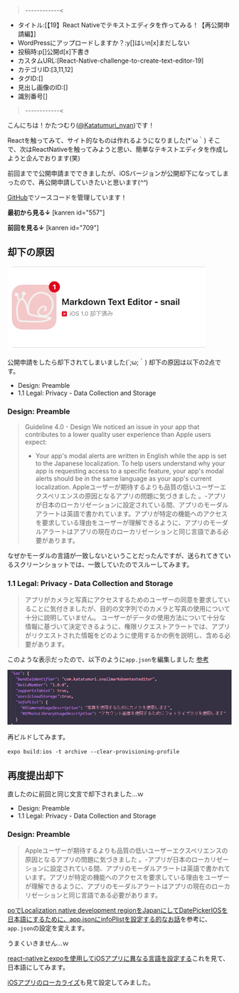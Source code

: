>------------<
- タイトル:[【19】React Nativeでテキストエディタを作ってみる！【再公開申請編】]
- WordPressにアップロードしますか？:y[]はいn[x]まだしない
- 投稿時:p[]公開d[x]下書き
- カスタムURL:[React-Native-challenge-to-create-text-editor-19]
- カテゴリID:[3,11,12]
- タグID:[]
- 見出し画像のID:[]
- 識別番号[]
>------------<

<!-- ↓続き
[kanren id=""] -->

こんにちは！かたつむり([@Katatumuri_nyan](https://twitter.com/Katatumuri_nyan))です！

Reactを触ってみて、サイト的なものは作れるようになりました(*´ω｀)
そこで、次はReactNativeを触ってみようと思い、簡単なテキストエディタを作成しようと企んでおります(笑)

前回までで公開申請までできましたが、iOSバージョンが公開却下になってしまったので、再公開申請していきたいと思います(*^^*)

[GitHub](https://github.com/katatumuri-maimai/snail_Markdown_TextEditor)でソースコードを管理しています！

**最初から見る↓**
[kanren id="557"]

**前回を見る↓**
[kanren id="709"]


## 却下の原因
![picture 1](../../images/0ccc3f1912d073292c6c75abd6bf75eb0b7652bff145a9ea0a8180317ac4d933.png)  

公開申請をしたら却下されてしまいました(´;ω;｀)
却下の原因は以下の2点です。

- Design: Preamble
- 1.1 Legal: Privacy - Data Collection and Storage

### Design: Preamble
> Guideline 4.0 - Design
> We noticed an issue in your app that contributes to a lower quality user experience than Apple users expect:
>- Your app's modal alerts are written in English while the app is set to the Japanese localization. To help users understand why your app is requesting access to a specific feature, your app's modal alerts should be in the same language as your app's current localization.
> Appleユーザーが期待するよりも品質の低いユーザーエクスペリエンスの原因となるアプリの問題に気づきました
> 。-アプリが日本のローカリゼーションに設定されている間、アプリのモーダルアラートは英語で書かれています。アプリが特定の機能へのアクセスを要求している理由をユーザーが理解できるように、アプリのモーダルアラートはアプリの現在のローカリゼーションと同じ言語である必要があります。

なぜかモーダルの言語が一致しないということだったんですが、送られてきているスクリーンショットでは、一致していたのでスルーしてみます。

### 1.1 Legal: Privacy - Data Collection and Storage
> アプリがカメラと写真にアクセスするためのユーザーの同意を要求していることに気付きましたが、目的の文字列でのカメラと写真の使用について十分に説明していません。
> ユーザーがデータの使用方法について十分な情報に基づいて決定できるように、権限リクエストアラートでは、アプリがリクエストされた情報をどのように使用するかの例を説明し、含める必要があります。

このような表示だったので、以下のように`app.json`を編集しました
[参考](https://qiita.com/mildsummer/items/3b17cf6f80e04ad37578)

![picture 2](../../images/41cd29df3a9a27c7f31ed6743926bae4f4522a2fd539ded77699d1f3a6e02cab.png)  


再ビルドしてみます。

`expo build:ios -t archive --clear-provisioning-profile`


## 再度提出却下
直したのに前回と同じ文言で却下されました…ｗ

- Design: Preamble
- 1.1 Legal: Privacy - Data Collection and Storage


### Design: Preamble
> Appleユーザーが期待するよりも品質の低いユーザーエクスペリエンスの原因となるアプリの問題に気づきました
> 。-アプリが日本のローカリゼーションに設定されている間、アプリのモーダルアラートは英語で書かれています。アプリが特定の機能へのアクセスを要求している理由をユーザーが理解できるように、アプリのモーダルアラートはアプリの現在のローカリゼーションと同じ言語である必要があります。

[poでLocalization native development regionをJapanにしてDatePickerIOSを日本語にするために、app.jsonにinfoPlistを設定する的なお話](http://watanabeyu.blogspot.com/2017/09/expolocalization-native-development.html)を参考に、`app.json`の設定を変えます。

うまくいきません…ｗ

[react-nativeとexpoを使用してiOSアプリに異なる言語を設定する](https://stackoverflow.com/questions/45962000/set-up-different-language-for-ios-app-using-react-native-and-expo)これを見て、日本語にしてみます。

[iOSアプリのローカライズ](https://docs.expo.dev/distribution/app-stores/#localizing-your-ios-app)も見て設定してみました。

